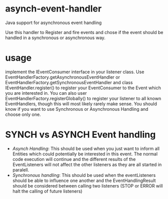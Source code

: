 # asynch-event-handler
Java support for asynchronous event handling

Use this handler to Register and fire events and chose if the event should be handled in a synchronous or asynchronous way.

# usage
implement the IEventConsumer interface in your listener class.
Use EventHandlerFactory.getAsynchronousEventHandler or EventHandlerFactory.getSynchronousEventHandler and class IEventHandler.register() to register your EventConsumer to the Event which you are interested in. You can also user EventHandlerFactory.registerGlobally() to register
your listener to all known EventHandlers, though this will most likely rarely make sense.
You should know if you want to use Synchronous or Asynchronous Handling and choose only one.

# SYNCH vs ASYNCH Event handling
- _Asynch Handling_:
	This should be used when you just want to inform all Entities which could potentially be interested in this event. The normal code execution will continue and the different results of the EventListeners will not affect the other listeners as they are all started in paralell.
- _Synchronous handling_:
	This should be used when the eventListeners should be able to influence one another and the EventHandlingResult should be considered between calling two listeners (STOP or ERROR will halt the calling of future listeners)